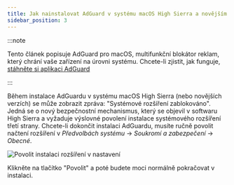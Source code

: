 ```yaml
---
title: Jak nainstalovat AdGuard v systému macOS High Sierra a novějším
sidebar_position: 3
---
```


:::note

Tento článek popisuje AdGuard pro macOS, multifunkční blokátor reklam, který chrání vaše zařízení na úrovni systému. Chcete-li zjistit, jak funguje, [stáhněte si aplikaci AdGuard](https://adguard.com/download.html?auto=true)

:::

Během instalace AdGuardu v systému macOS High Sierra (nebo novějších verzích) se může zobrazit zpráva: "Systémové rozšíření zablokováno". Jedná se o nový bezpečnostní mechanismus, který se objevil v softwaru High Sierra a vyžaduje výslovné povolení instalace systémového rozšíření třetí strany. Chcete-li dokončit instalaci AdGuardu, musíte ručně povolit načtení rozšíření v *Předvolbách systému* → *Soukromí a zabezpečení* → *Obecné*.

![Povolit instalaci rozšíření v nastavení](https://cdn.adtidy.org/public/Adguard/kb/PicturesEN/highsierra.png)

Klikněte na tlačítko "Povolit" a poté budete moci normálně pokračovat v instalaci.
